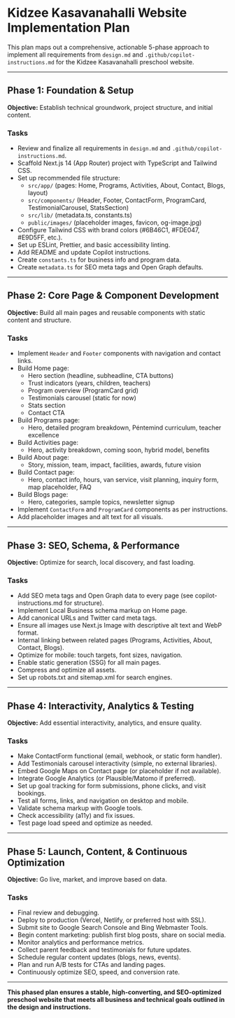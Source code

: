 # Kidzee Kasavanahalli Website Implementation Plan

This plan maps out a comprehensive, actionable 5-phase approach to implement all requirements from `design.md` and `.github/copilot-instructions.md` for the Kidzee Kasavanahalli preschool website.

---

## Phase 1: Foundation & Setup

**Objective:** Establish technical groundwork, project structure, and initial content.

### Tasks
- Review and finalize all requirements in `design.md` and `.github/copilot-instructions.md`.
- Scaffold Next.js 14 (App Router) project with TypeScript and Tailwind CSS.
- Set up recommended file structure:
  - `src/app/` (pages: Home, Programs, Activities, About, Contact, Blogs, layout)
  - `src/components/` (Header, Footer, ContactForm, ProgramCard, TestimonialCarousel, StatsSection)
  - `src/lib/` (metadata.ts, constants.ts)
  - `public/images/` (placeholder images, favicon, og-image.jpg)
- Configure Tailwind CSS with brand colors (#6B46C1, #FDE047, #E9D5FF, etc.).
- Set up ESLint, Prettier, and basic accessibility linting.
- Add README and update Copilot instructions.
- Create `constants.ts` for business info and program data.
- Create `metadata.ts` for SEO meta tags and Open Graph defaults.

---

## Phase 2: Core Page & Component Development

**Objective:** Build all main pages and reusable components with static content and structure.

### Tasks
- Implement `Header` and `Footer` components with navigation and contact links.
- Build Home page:
  - Hero section (headline, subheadline, CTA buttons)
  - Trust indicators (years, children, teachers)
  - Program overview (ProgramCard grid)
  - Testimonials carousel (static for now)
  - Stats section
  - Contact CTA
- Build Programs page:
  - Hero, detailed program breakdown, Péntemind curriculum, teacher excellence
- Build Activities page:
  - Hero, activity breakdown, coming soon, hybrid model, benefits
- Build About page:
  - Story, mission, team, impact, facilities, awards, future vision
- Build Contact page:
  - Hero, contact info, hours, van service, visit planning, inquiry form, map placeholder, FAQ
- Build Blogs page:
  - Hero, categories, sample topics, newsletter signup
- Implement `ContactForm` and `ProgramCard` components as per instructions.
- Add placeholder images and alt text for all visuals.

---

## Phase 3: SEO, Schema, & Performance

**Objective:** Optimize for search, local discovery, and fast loading.

### Tasks
- Add SEO meta tags and Open Graph data to every page (see copilot-instructions.md for structure).
- Implement Local Business schema markup on Home page.
- Add canonical URLs and Twitter card meta tags.
- Ensure all images use Next.js Image with descriptive alt text and WebP format.
- Internal linking between related pages (Programs, Activities, About, Contact, Blogs).
- Optimize for mobile: touch targets, font sizes, navigation.
- Enable static generation (SSG) for all main pages.
- Compress and optimize all assets.
- Set up robots.txt and sitemap.xml for search engines.

---

## Phase 4: Interactivity, Analytics & Testing

**Objective:** Add essential interactivity, analytics, and ensure quality.

### Tasks
- Make ContactForm functional (email, webhook, or static form handler).
- Add Testimonials carousel interactivity (simple, no external libraries).
- Embed Google Maps on Contact page (or placeholder if not available).
- Integrate Google Analytics (or Plausible/Matomo if preferred).
- Set up goal tracking for form submissions, phone clicks, and visit bookings.
- Test all forms, links, and navigation on desktop and mobile.
- Validate schema markup with Google tools.
- Check accessibility (a11y) and fix issues.
- Test page load speed and optimize as needed.

---

## Phase 5: Launch, Content, & Continuous Optimization

**Objective:** Go live, market, and improve based on data.

### Tasks
- Final review and debugging.
- Deploy to production (Vercel, Netlify, or preferred host with SSL).
- Submit site to Google Search Console and Bing Webmaster Tools.
- Begin content marketing: publish first blog posts, share on social media.
- Monitor analytics and performance metrics.
- Collect parent feedback and testimonials for future updates.
- Schedule regular content updates (blogs, news, events).
- Plan and run A/B tests for CTAs and landing pages.
- Continuously optimize SEO, speed, and conversion rate.

---

**This phased plan ensures a stable, high-converting, and SEO-optimized preschool website that meets all business and technical goals outlined in the design and instructions.**
